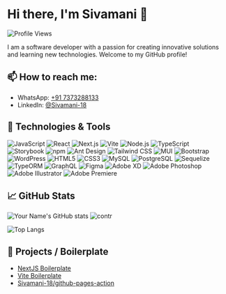 # Hi there, I'm Sivamani 👋

![Profile Views](https://komarev.com/ghpvc/?username=Sivamani-18&color=blue)

I am a software developer with a passion for creating innovative solutions and learning new technologies. Welcome to my GitHub profile!

## 📫 How to reach me:
- WhatsApp: [+91 7373288133](https://wa.me/7373288133)
- LinkedIn:  [@Sivamani-18](https://www.linkedin.com/in/sivasubramaniyam-v-a2b967103/)

 

## 🔧 Technologies & Tools
![JavaScript](https://img.shields.io/badge/-JavaScript-333333?style=flat&logo=javascript)
![React](https://img.shields.io/badge/-React-333333?style=flat&logo=react)
![Next.js](https://img.shields.io/badge/-Next.js-333333?style=flat&logo=next.js)
![Vite](https://img.shields.io/badge/-Vite-333333?style=flat&logo=vite)
![Node.js](https://img.shields.io/badge/-Node.js-333333?style=flat&logo=node.js)
![TypeScript](https://img.shields.io/badge/-TypeScript-333333?style=flat&logo=typescript)
![Storybook](https://img.shields.io/badge/-Storybook-333333?style=flat&logo=storybook)
![npm](https://img.shields.io/badge/-npm-333333?style=flat&logo=npm)
![Ant Design](https://img.shields.io/badge/-AntDesign-333333?style=flat&logo=ant-design)
![Tailwind CSS](https://img.shields.io/badge/-TailwindCSS-333333?style=flat&logo=tailwind-css)
![MUI](https://img.shields.io/badge/-MUI-333333?style=flat&logo=mui)
![Bootstrap](https://img.shields.io/badge/-Bootstrap-333333?style=flat&logo=bootstrap)
![WordPress](https://img.shields.io/badge/-WordPress-333333?style=flat&logo=wordpress)
![HTML5](https://img.shields.io/badge/-HTML5-333333?style=flat&logo=html5)
![CSS3](https://img.shields.io/badge/-CSS3-333333?style=flat&logo=css3)
![MySQL](https://img.shields.io/badge/-MySQL-333333?style=flat&logo=mysql)
![PostgreSQL](https://img.shields.io/badge/-PostgreSQL-333333?style=flat&logo=postgresql)
![Sequelize](https://img.shields.io/badge/-Sequelize-333333?style=flat&logo=sequelize)
![TypeORM](https://img.shields.io/badge/-TypeORM-333333?style=flat&logo=typeorm)
![GraphQL](https://img.shields.io/badge/-GraphQL-333333?style=flat&logo=graphql)
![Figma](https://img.shields.io/badge/-Figma-333333?style=flat&logo=figma)
![Adobe XD](https://img.shields.io/badge/-AdobeXD-333333?style=flat&logo=adobe-xd)
![Adobe Photoshop](https://img.shields.io/badge/-AdobePhotoshop-333333?style=flat&logo=adobe-photoshop)
![Adobe Illustrator](https://img.shields.io/badge/-AdobeIllustrator-333333?style=flat&logo=adobe-illustrator)
![Adobe Premiere](https://img.shields.io/badge/-AdobePremiere-333333?style=flat&logo=adobe-premiere-pro)

## 📈 GitHub Stats
![Your Name's GitHub stats](https://github-readme-stats.vercel.app/api?username=Sivamani-18&theme=vue-dark&show_icons=true&hide_border=true&count_private=true)
![contr](https://github-readme-streak-stats.herokuapp.com/?user=Sivamani-18&theme=vue-dark&hide_border=true)

![Top Langs](
https://github-readme-stats.vercel.app/api/top-langs/?username=Sivamani-18&theme=vue-dark&show_icons=true&hide_border=true&layout=compact)




## 🌟 Projects / Boilerplate
- [NextJS Boilerplate](https://github.com/Sivamani-18/nextjs-boilerplate)
- [Vite Boilerplate](https://github.com/Sivamani-18/vite-react-ts-boilerplate)
- [Sivamani-18/github-pages-action](https://github.com/Sivamani-18/github-pages-action)


<!--
## 📊 Activity Overview
-->

<!--START_SECTION:activity-->
<!--END_SECTION:activity-->

